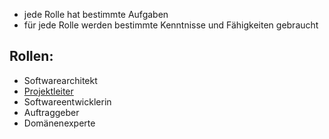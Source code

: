 - jede Rolle hat bestimmte Aufgaben
- für jede Rolle werden bestimmte Kenntnisse und Fähigkeiten gebraucht

## Rollen:
- Softwarearchitekt
- [Projektleiter](Projektleiter.md)
- Softwareentwicklerin
- Auftraggeber
- Domänenexperte
